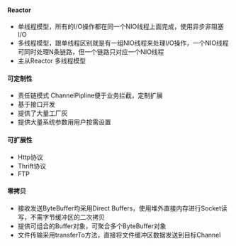 #### Reactor

* 单线程模型，所有的I/O操作都在同一个NIO线程上面完成，使用异步非阻塞I/O
* 多线程模型，跟单线程区别就是有一组NIO线程来处理I/O操作，一个NIO线程可同时处理N条链路，但一个链路只对应一个NIO线程
* 主从Reactor 多线程模型

#### 可定制性

* 责任链模式 ChannelPipline便于业务拦截，定制扩展
* 基于接口开发
* 提供了大量工厂灰
* 提供大量系统参数用用户按需设置

#### 可扩展性

* Http协议
* Thrift协议
* FTP

#### 零拷贝

* 接收发送ByteBuffer均采用Direct Buffers，使用堆外直接内存进行Socket读写，不需字节缓冲区的二次拷贝
* 提供可组合的Buffer对象，可聚合多个ByteBuffer对象
* 文件传输采用transferTo方法，直接将文件缓冲区数据发送到目标Channel
